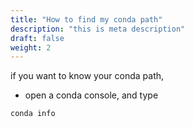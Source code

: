```yaml
---
title: "How to find my conda path"
description: "this is meta description"
draft: false
weight: 2
---
```


if you want to know your conda path,

 * open a conda console, and type
  
```bash
conda info
```

